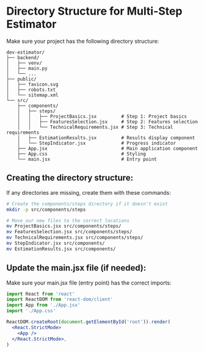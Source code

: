 # Directory Structure for Multi-Step Estimator

Make sure your project has the following directory structure:

```
dev-estimator/
├── backend/
│   ├── venv/
│   ├── main.py
│   └── ...
├── public/
│   ├── favicon.svg
│   ├── robots.txt
│   └── sitemap.xml
└── src/
    ├── components/
    │   ├── steps/
    │   │   ├── ProjectBasics.jsx         # Step 1: Project basics
    │   │   ├── FeaturesSelection.jsx     # Step 2: Features selection
    │   │   └── TechnicalRequirements.jsx # Step 3: Technical requirements
    │   ├── EstimationResults.jsx         # Results display component
    │   └── StepIndicator.jsx             # Progress indicator
    ├── App.jsx                           # Main application component
    ├── App.css                           # Styling
    └── main.jsx                          # Entry point
```

## Creating the directory structure:

If any directories are missing, create them with these commands:

```bash
# Create the components/steps directory if it doesn't exist
mkdir -p src/components/steps

# Move our new files to the correct locations
mv ProjectBasics.jsx src/components/steps/
mv FeaturesSelection.jsx src/components/steps/
mv TechnicalRequirements.jsx src/components/steps/
mv StepIndicator.jsx src/components/
mv EstimationResults.jsx src/components/
```

## Update the main.jsx file (if needed):

Make sure your main.jsx file (entry point) has the correct imports:

```jsx
import React from 'react'
import ReactDOM from 'react-dom/client'
import App from './App.jsx'
import './App.css'

ReactDOM.createRoot(document.getElementById('root')).render(
  <React.StrictMode>
    <App />
  </React.StrictMode>,
)
```
